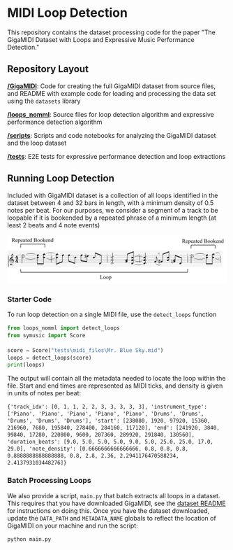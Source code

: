 # MIDI Loop Detection

This repository contains the dataset processing code for the paper 
"The GigaMIDI Dataset with Loops and Expressive Music Performance Detection."

## Repository Layout

[**/GigaMIDI**](./GigaMIDI): Code for creating the full GigaMIDI dataset from
source files, and README with example code for loading and processing the 
data set using the `datasets` library

[**/loops_nomml**](./loops_nomml): Source files for loop detection algorithm 
and expressive performance detection algorithm

[**/scripts**](./scripts): Scripts and code notebooks for analyzing the 
GigaMIDI dataset and the loop dataset

[**/tests**](./tests): E2E tests for expressive performance detection and 
loop extractions

## Running Loop Detection

Included with GigaMIDI dataset is a collection of all loops identified in the 
dataset between 4 and 32 bars in length, with a minimum density of 0.5 notes 
per beat. For our purposes, we consider a segment of a track to be loopable if 
it is bookended by a repeated phrase of a minimum length (at least 2 beats 
and 4 note events)

![Loop example](./loops_nomml/loop_ex_labeled.png)

### Starter Code

To run loop detection on a single MIDI file, use the `detect_loops` function
```python
from loops_nomml import detect_loops
from symusic import Score

score = Score("tests\midi_files\Mr. Blue Sky.mid")
loops = detect_loops(score)
print(loops)
```

The output will contain all the metadata needed to locate the loop within the 
file. Start and end times are represented as MIDI ticks, and density is 
given in units of notes per beat:
```
{'track_idx': [0, 1, 1, 2, 2, 3, 3, 3, 3, 3], 'instrument_type': ['Piano', 'Piano', 'Piano', 'Piano', 'Piano', 'Drums', 'Drums', 'Drums', 'Drums', 'Drums'], 'start': [238080, 1920, 97920, 15360, 216960, 7680, 195840, 278400, 284160, 117120], 'end': [241920, 3840, 99840, 17280, 220800, 9600, 207360, 289920, 291840, 130560], 'duration_beats': [9.0, 5.0, 5.0, 5.0, 9.0, 5.0, 25.0, 25.0, 17.0, 29.0], 'note_density': [0.6666666666666666, 0.8, 0.8, 0.8, 0.8888888888888888, 0.8, 2.8, 2.36, 2.2941176470588234, 2.413793103448276]}
```

### Batch Processing Loops

We also provide a script, `main.py` that batch extracts all loops in a 
dataset. This requires that you have downloaded GigaMIDI, see the [dataset README](./GigaMIDI/README.md) for instructions on doing this. Once you have the dataset downloaded, update the `DATA_PATH` and `METADATA_NAME` globals to reflect the location of GigaMIDI on your machine and run the script:

```python
python main.py
```